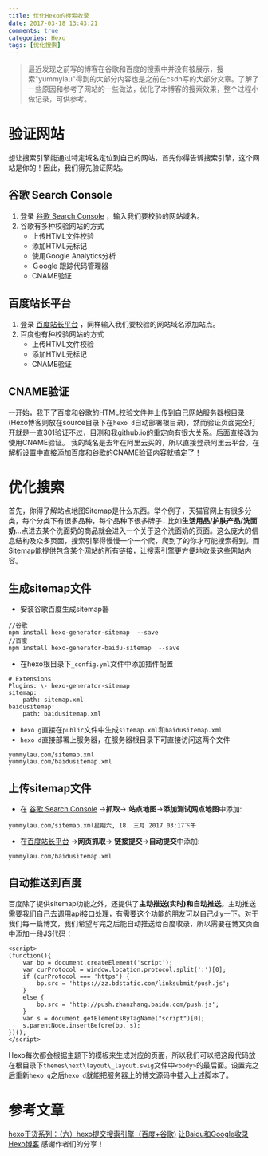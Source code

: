 ```yaml
---
title: 优化Hexo的搜索收录
date: 2017-03-18 13:43:21
comments: true
categories: Hexo
tags: [优化搜索]
---
```

>最近发现之前写的博客在谷歌和百度的搜索中并没有被展示，搜索"yummylau"得到的大部分内容也是之前在csdn写的大部分文章。了解了一些原因和参考了网站的一些做法，优化了本博客的搜索效果，整个过程小做记录，可供参考。

#  验证网站
想让搜索引擎能通过特定域名定位到自己的网站，首先你得告诉搜索引擎，这个网站是你的！因此，我们得先验证网站。
## 谷歌 Search Console
1. 登录 [谷歌 Search Console](https://www.google.com/webmasters/tools/home) ，输入我们要校验的网站域名。
2. 谷歌有多种校验网站的方式　　
	*  上传HTML文件校验　　
	*   添加HTML元标记　　
	*  使用Google  Analytics分析　　
	*  Ｇoogle 跟踪代码管理器　　
	*  CNAME验证　　
	
## 百度站长平台　
1. 登录 [百度站长平台](http://zhanzhang.baidu.com/dashboard/index) ，同样输入我们要校验的网站域名添加站点。
2. 百度也有种校验网站的方式　　
	*  上传HTML文件校验　　
	*   添加HTML元标记　　
	*  CNAME验证　　
	
## CNAME验证
一开始，我下了百度和谷歌的HTML校验文件并上传到自己网站服务器根目录(Hexo博客则放在source目录下在`hexo d`自动部署根目录)，然而验证页面完全打开就是一直301验证不过，目测和我github.io的重定向有很大关系。后面直接改为使用CNAME验证。
我的域名是去年在阿里云买的，所以直接登录阿里云平台。在解析设置中直接添加百度和谷歌的CNAME验证内容就搞定了！

#  优化搜索
首先，你得了解站点地图Sitemap是什么东西。举个例子，天猫官网上有很多分类，每个分类下有很多品种，每个品种下很多牌子...比如**生活用品/护肤产品/洗面奶**...点进去某个洗面奶的商品就会进入一个关于这个洗面奶的页面。这么庞大的信息结构及众多页面，搜索引擎得慢慢一个一个爬，爬到了的你才可能搜索得到。而Sitemap能提供包含某个网站的所有链接，让搜索引擎更方便地收录这些网站内容。
## 生成sitemap文件
* 安装谷歌百度生成sitemap器
```
//谷歌
npm install hexo-generator-sitemap  --save
//百度
npm install hexo-generator-baidu-sitemap  --save
```
*  在hexo根目录下`_config.yml`文件中添加插件配置
```
# Extensions
Plugins: \- hexo-generator-sitemap
sitemap:
    path: sitemap.xml
baidusitemap:
    path: baidusitemap.xml
```
*  `hexo g`直接在`public`文件中生成`sitemap.xml`和`baidusitemap.xml`
* `hexo d`直接部署上服务器，在服务器根目录下可直接访问这两个文件
```
yummylau.com/sitemap.xml
yummylau.com/baidusitemap.xml
```
## 上传sitemap文件
* 在 [谷歌 Search Console](https://www.google.com/webmasters/tools/home) ->**抓取**-> **站点地图**->**添加测试网点地图**中添加:
```
yummylau.com/sitemap.xml星期六, 18. 三月 2017 03:17下午 

```
*  在[百度站长平台](http://zhanzhang.baidu.com/dashboard/index) ->**网页抓取**-> **链接提交**->**自动提交**中添加:
```
yummylau.com/baidusitemap.xml
```
## 自动推送到百度
百度除了提供sitemap功能之外，还提供了**主动推送(实时)**和**自动推送**。主动推送需要我们自己去调用api接口处理，有需要这个功能的朋友可以自己diy一下。对于我们每一篇博文，我们希望写完之后能自动推送给百度收录，所以需要在博文页面中添加一段JS代码：
```
<script>
(function(){
    var bp = document.createElement('script');
    var curProtocol = window.location.protocol.split(':')[0];
    if (curProtocol === 'https') {
        bp.src = 'https://zz.bdstatic.com/linksubmit/push.js';        
    }
    else {
        bp.src = 'http://push.zhanzhang.baidu.com/push.js';
    }
    var s = document.getElementsByTagName("script")[0];
    s.parentNode.insertBefore(bp, s);
})();
</script>
```
Hexo每次都会根据主题下的模板来生成对应的页面，所以我们可以把这段代码放在根目录下`themes\next\layout\_layout.swig`文件中`<body>`的最后面。设置完之后重新`hexo g`之后`hexo d`就能把服务器上的博文源码中插入上述脚本了。

#  参考文章
[hexo干货系列：（六）hexo提交搜索引擎（百度+谷歌)](http://www.jianshu.com/p/619dab2d3c08)
[让Baidu和Google收录Hexo博客](http://www.franktly.com/2016/07/06/%E8%AE%A9Baidu%E5%92%8CGoogle%E6%94%B6%E5%BD%95Hexo%E5%8D%9A%E5%AE%A2/)
感谢作者们的分享！
	